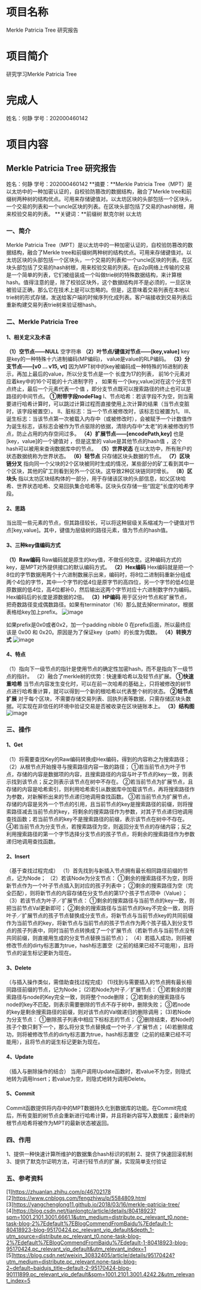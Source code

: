 # 项目名称 
Merkle Patricia Tree 研究报告
# 项目简介
研究学习Merkle Patricia Tree 
# 完成人
姓名：何静 学号：202000460142
# 项目内容
## Merkle Patricia Tree 研究报告
姓名：何静       学号：202000460142
**摘要：**Merkle Patricia Tree（MPT）是以太坊中的一种加密认证的，自校验防篡改的数据结构，融合了Merkle tree和前缀树两种树的结构优点。可用来存储键值对。以太坊区块的头部包括一个区块头，一个交易的列表和一个uncle区块的列表。在区块头部包括了交易的hash树根，用来校验交易的列表。
**关键词：**前缀树  默克尔树  以太坊
### 一、简介
Merkle Patricia Tree（MPT）是以太坊中的一种加密认证的，自校验防篡改的数据结构，融合了Merkle tree和前缀树两种树的结构优点。可用来存储键值对。以太坊区块的头部包括一个区块头，一个交易的列表和一个uncle区块的列表。在区块头部包括了交易的hash树根，用来校验交易的列表。在p2p网络上传输的交易是一个简单的列表，它们被组装成一个叫做trie树的特殊数据结构，来计算根hash。值得注意的是，除了校验区块外，这个数据结构并不是必须的，一旦区块被验证正确，那么它在技术上是可以忽略的。但是，这意味着交易列表在本地以trie树的形式存储，发送给客户端的时候序列化成列表。客户端接收到交易列表后重新构建交易列表trie树来验证根hash。
### 二、Merkle Patricia Tree
#### 1、相关定义及术语
**（1）空节点——NULL**
空字符串
**（2）叶节点/键值对节点——[key,value]**
key是key的一种特殊十六进制编码(MP编码)， value是value的RLP编码。
**（3）分支节点——[v0 ... v15, vt]**
因为MPT树中的key被编码成一种特殊的16进制的表示，再加上最后的value，所以分支节点是一个 长度为17的列表， 前16个元素对应着key中的16个可能的十六进制字符 ， 如果有一个[key,value]对在这个分支节点终止，最后一个元素代表一个值 ，即分支节点既可以搜索路径的终止也可以是路径的中间节点。
**①附带字段nodeFlag**
I、节点哈希：若该字段不为空，则当需要进行哈希计算时，可以跳过计算过程而直接使用上次计算的结果（当节点变脏时，该字段被置空）。
II、脏标志：当一个节点被修改时，该标志位被置为1。
III、诞生标志：当该节点第一次被载入内存中（或被修改时），会被赋予一个计数值作为诞生标志，该标志会被作为节点驱除的依据，清除内存中“太老”的未被修改的节点，防止占用的内存空间过多。
**（4）扩展节点——[encodePath,key]**
也是[key，value]的一个键值对 ，但是这里的 value是其他节点的hash值 ，这个 hash可以被用来查询数据库中的节点。
**（5）世界状态**
在以太坊中，所有账户的状态数据统称为世界状态。
**（6）轻节点**
只存储区块头数据的节点。
**（7）区块链分叉**
指向同一个父块的2个区块被同时生成的情况，某些部分的矿工看到其中一个区块，其他的矿工则看到另外一个区块。这导致2种区块链同时增长。
**（8）区块头**
指以太坊区块结构体的一部分，用于存储该区块的头部信息，如父区块哈希、世界状态哈希、交易回执集合哈希等。区块头仅存储一些“固定”长度的哈希字段。
#### 2、思路
当出现一些元素的节点，但其路径较长，可以将这种层级关系缩减为一个键值对节点[key,value]。其中，键值为层级树的路径元素，值为节点的hash值。
#### 3、三种key值编码方式
**（1）Raw编码**
Raw编码就是原生的key值，不做任何改变。这种编码方式的key，是MPT对外提供接口的默认编码方式。
**（2）Hex编码**
Hex编码就是把一个8位的字节数据用两个十六进制数展示出来，编码时，将8位二进制码重新分组成两个4位的字节，其中一个字节的低4位是原字节的高四位，另一个字节的低4位是原数据的低4位，高4位都补0，然后输出这两个字节对应十六进制数字作为编码。Hex编码后的长度是源数据的2倍。
**（3）HP编码**
用于区分叶节点和扩展节点，把奇数路径变成偶数路径。如果有terminator（16）那么就去掉terminator。根据表格给key加上prefix。
![image](https://user-images.githubusercontent.com/104714591/182009480-a4ed19a2-3bfb-42f2-a592-97ae49ed883f.png)

如果prefix是0x0或者0x2，加一个padding nibble 0 在prefix后面，所以最终应该是 0x00 和 0x20。原因是为了保证key（path）的长度为偶数。
**（4）转换方式**
![image](https://user-images.githubusercontent.com/104714591/182009486-c1f9aaf3-f1b0-4f23-83e9-ea37e0693878.png)

#### 4、特点
（1）指向下一级节点的指针是使用节点的确定性加密hash，而不是指向下一级节点的指针。
（2）融合了merkle树的优势：快速重哈希以及轻节点扩展。
**①快速重哈希**
当节点内容发生变化时，可以在前一次哈希的基础上，只将被修改的树节点进行哈希重计算，就可以得到一个新的根哈希以代表整个树的状态。
**②轻节点扩展**
对于每个区块，不需要存储交易列表、回执列表等数据，只需存储区块头数据。可实现在非信任的环境中验证交易是否被收录在区块链账本上。
**（3）结构图**
![image](https://user-images.githubusercontent.com/104714591/182009503-d2fc1e24-8cf8-4885-9ce9-acf819471b76.png)

### 三、操作
#### 1、Get
（1）将需要查找Key的Raw编码转换成Hex编码，得到的内容称之为搜索路径；
（2）从根节点开始搜寻与搜索路径内容一致的路径；
①若当前节点为叶子节点，存储的内容是数据项的内容，且搜索路径的内容与叶子节点的key一致，则表示找到该节点；反之则表示该节点在树中不存在。
②若当前节点为扩展节点，且存储的内容是哈希索引，则利用哈希索引从数据库中加载该节点，再将搜索路径作为参数，对新解析出来的节点递归地调用查找函数。
③若当前节点为扩展节点，存储的内容是另外一个节点的引用，且当前节点的key是搜索路径的前缀，则将搜索路径减去当前节点的key，将剩余的搜索路径作为参数，对其子节点递归地调用查找函数；若当前节点的key不是搜索路径的前缀，表示该节点在树中不存在。
④若当前节点为分支节点，若搜索路径为空，则返回分支节点的存储内容；反之利用搜索路径的第一个字节选择分支节点的孩子节点，将剩余的搜索路径作为参数递归地调用查找函数。
#### 2、Insert
（基于查找过程完成）
（1）首先找到与新插入节点拥有最长相同路径前缀的节点，记为Node；
（2）若该Node为分支节点：
①剩余的搜索路径不为空，则将新节点作为一个叶子节点插入到对应的孩子列表中；
②剩余的搜索路径为空（完全匹配），则将新节点的内容存储在分支节点的第17个孩子节点项中（Value）；
（3）若该节点为叶子／扩展节点：
①剩余的搜索路径与当前节点的key一致，则把当前节点Val更新即可；
②剩余的搜索路径与当前节点的key不完全一致，则将叶子／扩展节点的孩子节点替换成分支节点，将新节点与当前节点key的共同前缀作为当前节点的key，将新节点与当前节点的孩子节点作为两个孩子插入到分支节点的孩子列表中，同时当前节点转换成了一个扩展节点（若新节点与当前节点没有共同前缀，则直接用生成的分支节点替换当前节点）；
（4）若插入成功，则将被修改节点的dirty标志置为true，hash标志置空（之前的结果已经不可能用），且将节点的诞生标记更新为现在。
#### 3、Delete
（与插入操作类似，需借助查找过程完成）
(1)找到与需要插入的节点拥有最长相同路径前缀的节点，记为Node；
(2)若Node为叶子／扩展节点：
①若剩余的搜索路径与node的Key完全一致，则将整个node删除；
②若剩余的搜索路径与node的key不匹配，则表示需要删除的节点不存于树中，删除失败；
③若node的key是剩余搜索路径的前缀，则对该节点的Val做递归的删除调用；
(3)若Node为分支节点：
①删除孩子列表中相应下标标志的节点；
②删除结束，若Node的孩子个数只剩下一个，那么将分支节点替换成一个叶子／扩展节点；
(4)若删除成功，则将被修改节点的dirty标志置为true，hash标志置空（之前的结果已经不可能用），且将节点的诞生标记更新为现在。
#### 4、Update
（插入与删除操作的结合）
当用户调用Update函数时，若value不为空，则隐式地转为调用Insert；若value为空，则隐式地转为调用Delete。
#### 5、Commit
Commit函数提供将内存中的MPT数据持久化到数据库的功能。在Commit完成后，所有变脏的树节点会重新进行哈希计算，并且将新内容写入数据库；最终新的根节点哈希将被作为MPT的最新状态被返回。
### 四、作用
1、提供一种快速计算所维护的数据集合hash标识的机制
2、提供了快速回滚机制
3、提供了默克尔证明方法，可进行轻节点的扩展，实现简单支付验证
### 五、参考资料
[1]https://zhuanlan.zhihu.com/p/46702178
[2]https://www.cnblogs.com/fengzhiwu/p/5584809.html
[3]https://yangchenglong11.github.io/2018/03/16/merkle-patricia-tree/
[4]https://blog.csdn.net/tianlongtc/article/details/80418923?spm=1001.2101.3001.6661.1&utm_medium=distribute.pc_relevant_t0.none-task-blog-2%7Edefault%7EBlogCommendFromBaidu%7Edefault-1-80418923-blog-95170424.pc_relevant_vip_default&depth_1-utm_source=distribute.pc_relevant_t0.none-task-blog-2%7Edefault%7EBlogCommendFromBaidu%7Edefault-1-80418923-blog-95170424.pc_relevant_vip_default&utm_relevant_index=1
[5]https://blog.csdn.net/weixin_30832405/article/details/95170424?utm_medium=distribute.pc_relevant.none-task-blog-2~default~baidujs_title~default-2-95170424-blog-90111899.pc_relevant_vip_default&spm=1001.2101.3001.4242.2&utm_relevant_index=5
